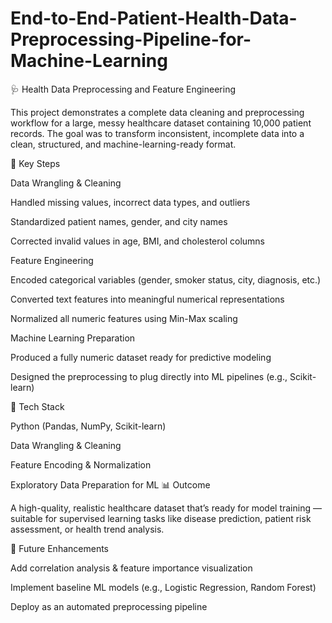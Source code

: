 # End-to-End-Patient-Health-Data-Preprocessing-Pipeline-for-Machine-Learning
🩺 Health Data Preprocessing and Feature Engineering

This project demonstrates a complete data cleaning and preprocessing workflow for a large, messy healthcare dataset containing 10,000 patient records. The goal was to transform inconsistent, incomplete data into a clean, structured, and machine-learning-ready format.

🚀 Key Steps

Data Wrangling & Cleaning

Handled missing values, incorrect data types, and outliers

Standardized patient names, gender, and city names

Corrected invalid values in age, BMI, and cholesterol columns

Feature Engineering

Encoded categorical variables (gender, smoker status, city, diagnosis, etc.)

Converted text features into meaningful numerical representations

Normalized all numeric features using Min-Max scaling

Machine Learning Preparation

Produced a fully numeric dataset ready for predictive modeling

Designed the preprocessing to plug directly into ML pipelines (e.g., Scikit-learn)

🧠 Tech Stack

Python (Pandas, NumPy, Scikit-learn)

Data Wrangling & Cleaning

Feature Encoding & Normalization

Exploratory Data Preparation for ML
📊 Outcome

A high-quality, realistic healthcare dataset that’s ready for model training — suitable for supervised learning tasks like disease prediction, patient risk assessment, or health trend analysis.

🧩 Future Enhancements

Add correlation analysis & feature importance visualization

Implement baseline ML models (e.g., Logistic Regression, Random Forest)

Deploy as an automated preprocessing pipeline
